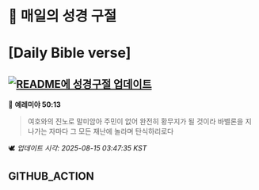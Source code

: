# 🙏 매일의 성경 구절
# [Daily Bible verse]
## [![README에 성경구절 업데이트](https://github.com/DONGSUKA/first_test/actions/workflows/update-readme-bible.yml/badge.svg)](https://github.com/DONGSUKA/first_test/actions/workflows/update-readme-bible.yml)
<!-- START_BIBLE_VERSE -->
📖 **예레미야 50:13**
> 여호와의 진노로 말미암아 주민이 없어 완전히 황무지가 될 것이라 바벨론을 지나가는 자마다 그 모든 재난에 놀라며 탄식하리로다

🕊️ _업데이트 시각: 2025-08-15 03:47:35 KST_
  <!-- END_BIBLE_VERSE -->
## GITHUB_ACTION
